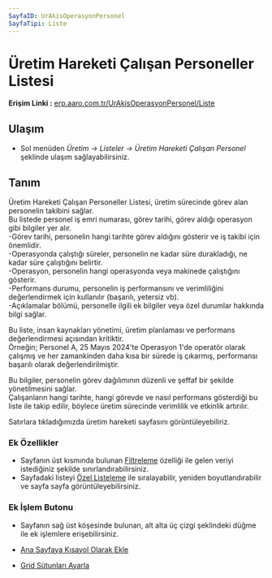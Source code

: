```yaml
---
SayfaID: UrAkisOperasyonPersonel
SayfaTipi: Liste
---
```


# Üretim Hareketi Çalışan Personeller Listesi

**Erişim Linki :** [erp.aaro.com.tr/UrAkisOperasyonPersonel/Liste](erp.aaro.com.tr/UrAkisOperasyonPersonel/Liste)

## Ulaşım

- Sol menüden *Üretim -> Listeler -> Üretim Hareketi Çalışan Personel* şeklinde ulaşım sağlayabilirsiniz.

## Tanım

Üretim Hareketi Çalışan Personeller Listesi, üretim sürecinde görev alan personelin takibini sağlar.  
Bu listede personel iş emri numarası, görev tarihi, görev aldığı operasyon gibi bilgiler yer alır.   
-Görev tarihi, personelin hangi tarihte görev aldığını gösterir ve iş takibi için önemlidir.   
-Operasyonda çalıştığı süreler, personelin ne kadar süre durakladığı, ne kadar süre çalıştığını belirtir.  
-Operasyon, personelin hangi operasyonda veya makinede çalıştığını gösterir.   
-Performans durumu, personelin iş performansını ve verimliliğini değerlendirmek için kullanılır (başarılı, yetersiz vb).       
 -Açıklamalar bölümü, personelle ilgili ek bilgiler veya özel durumlar hakkında bilgi sağlar.

Bu liste, insan kaynakları yönetimi, üretim planlaması ve performans değerlendirmesi açısından kritiktir.  
Örneğin; Personel A, 25 Mayıs 2024'te Operasyon 1'de operatör olarak çalışmış ve her zamankinden daha kısa bir sürede iş çıkarmış, performansı başarılı olarak değerlendirilmiştir.  

Bu bilgiler, personelin görev dağılımının düzenli ve şeffaf bir şekilde yönetilmesini sağlar.  
Çalışanların hangi tarihte, hangi görevde ve nasıl performans gösterdiği bu liste ile takip edilir, böylece üretim sürecinde verimlilik ve etkinlik artırılır.

Satırlara tıkladığımızda üretim hareketi sayfasını görüntüleyebiliriz.

### Ek Özellikler 

- Sayfanın üst kısmında bulunan [Filtreleme](../TemelOzellikler/SayfaKisitlari.md) özelliği ile gelen veriyi istediğiniz şekilde sınırlandırabilirsiniz.
- Sayfadaki listeyi [Özel Listeleme](../TemelOzellikler/ListeNesnesi.md) ile sıralayabilir, yeniden boyutlandırabilir ve sayfa sayfa görüntüleyebilirsiniz.

### Ek İşlem Butonu

- Sayfanın sağ üst köşesinde bulunan, alt alta üç çizgi şeklindeki düğme ile ek işlemlere erişebilirsiniz.

- [Ana Sayfaya Kısayol Olarak Ekle](../TemelOzellikler/KisaYollaraEkleme.md)
- [Grid Sütunları Ayarla](../TemelOzellikler/GridSutunAyarlari.md)
